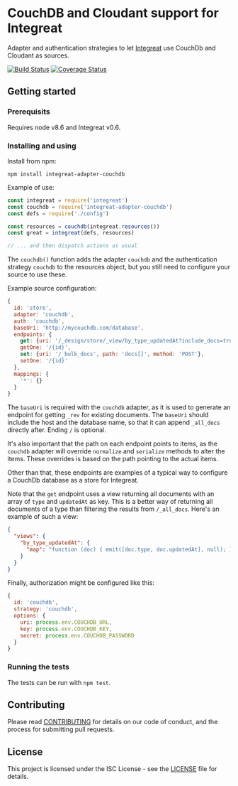# CouchDB and Cloudant support for Integreat

Adapter and authentication strategies to let
[Integreat](https://github.com/integreat-io/integreat) use CouchDb and Cloudant
as sources.

[![Build Status](https://travis-ci.org/integreat-io/integreat-adapter-couchdb.svg?branch=master)](https://travis-ci.org/integreat-io/integreat-adapter-couchdb)
[![Coverage Status](https://coveralls.io/repos/github/integreat-io/integreat-adapter-couchdb/badge.svg?branch=master)](https://coveralls.io/github/integreat-io/integreat-adapter-couchdb?branch=master)

## Getting started

### Prerequisits

Requires node v8.6 and Integreat v0.6.

### Installing and using

Install from npm:

```
npm install integreat-adapter-couchdb
```

Example of use:
```javascript
const integreat = require('integreat')
const couchdb = require('integreat-adapter-couchdb')
const defs = require('./config')

const resources = couchdb(integreat.resources())
const great = integreat(defs, resources)

// ... and then dispatch actions as usual
```

The `couchdb()` function adds the adapter `couchdb` and the authentication
strategy `couchdb` to the resources object, but you still need to configure your
source to use these.

Example source configuration:

```javascript
{
  id: 'store',
  adapter: 'couchdb',
  auth: 'couchdb',
  baseUri: 'http://mycouchdb.com/database',
  endpoints: {
    get: {uri: '/_design/store/_view/by_type_updatedAt?include_docs=true&startkey=["{type}"{updatedAfter|wrap(\\,",")?}]&endkey=["{type}",\\{\\}]', path: 'rows[].doc'},
    getOne: '/{id}',
    set: {uri: '/_bulk_docs', path: 'docs[]', method: 'POST'},
    setOne: '/{id}'
  },
  mappings: {
    '*': {}
  }
}
```

The `baseUri` is required with the `couchdb` adapter, as it is used to generate
an endpoint for getting `_rev` for existing documents. The `baseUri` should
include the host and the database name, so that it can append `_all_docs`
directly after. Ending `/` is optional.

It's also important that the path on each endpoint points to items, as the
`couchdb` adapter will override `normalize` and `serialize` methods to alter
the items. These overrides is based on the path pointing to the actual items.

Other than that, these endpoints are examples of a typical way to configure a
CouchDb database as a store for Integreat.

Note that the `get` endpoint uses a view returning all documents with an array
of `type` and `updatedAt` as key. This is a better way of returning all
documents of a type than filtering the results from `/_all_docs`. Here's an
example of such a view:

```json
{
  "views": {
    "by_type_updatedAt": {
      "map": "function (doc) { emit([doc.type, doc.updatedAt], null); }"
    }
  }
}
```

Finally, authorization might be configured like this:

```javascript
{
  id: 'couchdb',
  strategy: 'couchdb',
  options: {
    uri: process.env.COUCHDB_URL,
    key: process.env.COUCHDB_KEY,
    secret: process.env.COUCHDB_PASSWORD
  }
}
```

### Running the tests

The tests can be run with `npm test`.

## Contributing

Please read
[CONTRIBUTING](https://github.com/integreat-io/integreat-adapter-couchdb/blob/master/CONTRIBUTING.md)
for details on our code of conduct, and the process for submitting pull
requests.

## License

This project is licensed under the ISC License - see the
[LICENSE](https://github.com/integreat-io/integreat-adapter-couchdb/blob/master/LICENSE)
file for details.
